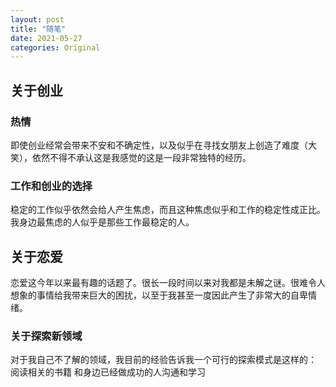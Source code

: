 ```yaml
---
layout: post
title: "随笔"
date: 2021-05-27
categories: Original
---
```








## 关于创业

### 热情

即使创业经常会带来不安和不确定性，以及似乎在寻找女朋友上创造了难度（大笑），依然不得不承认这是我感觉的这是一段非常独特的经历。

### 工作和创业的选择
稳定的工作似乎依然会给人产生焦虑，而且这种焦虑似乎和工作的稳定性成正比。我身边最焦虑的人似乎是那些工作最稳定的人。

## 关于恋爱

恋爱这今年以来最有趣的话题了。很长一段时间以来对我都是未解之谜。很难令人想象的事情给我带来巨大的困扰，以至于我甚至一度因此产生了非常大的自卑情绪。

### 关于探索新领域

对于我自己不了解的领域，我目前的经验告诉我一个可行的探索模式是这样的：
阅读相关的书籍
和身边已经做成功的人沟通和学习
